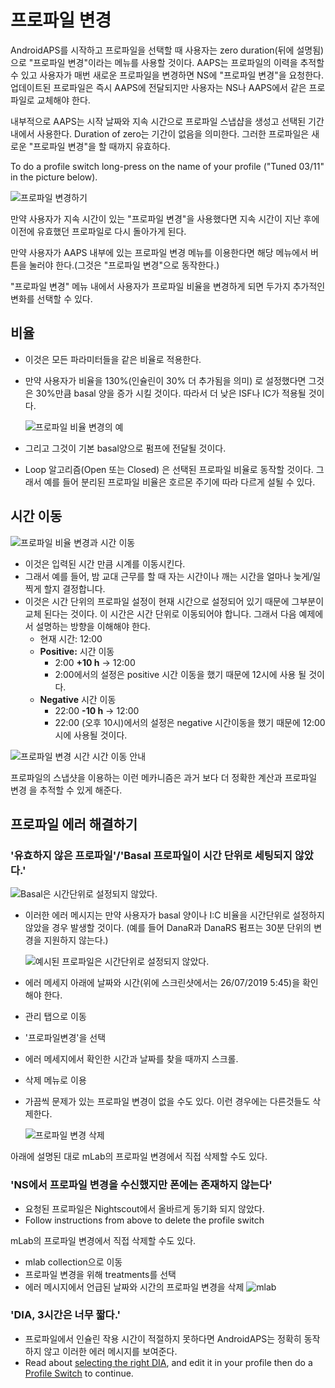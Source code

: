 # 프로파일 변경

AndroidAPS를 시작하고 프로파일을 선택할 때 사용자는 zero duration(뒤에 설명됨) 으로 "프로파일 변경"이라는 메뉴를 사용할 것이다. AAPS는 프로파일의 이력을 추적할 수 있고 사용자가 매번 새로운 프로파일을 변경하면 NS에 "프로파일 변경"을 요청한다. 업데이트된 프로파일은 즉시 AAPS에 전달되지만 사용자는 NS나 AAPS에서 같은 프로파일로 교체해야 한다.

내부적으로 AAPS는 시작 날짜와 지속 시간으로 프로파일 스냅샵을 생성고 선택된 기간내에서 사용한다. Duration of zero는 기간이 없음을 의미한다. 그러한 프로파일은 새로운 "프로파일 변경"을 할 때까지 유효하다.

To do a profile switch long-press on the name of your profile ("Tuned 03/11" in the picture below).

![프로파일 변경하기](../images/ProfileSwitch_HowTo.png)

만약 사용자가 지속 시간이 있는 "프로파일 변경"을 사용했다면 지속 시간이 지난 후에 이전에 유효했던 프로파일로 다시 돌아가게 된다.

만약 사용자가 AAPS 내부에 있는 프로파일 변경 메뉴를 이용한다면 해당 메뉴에서 버튼을 눌러야 한다.(그것은 "프로파일 변경"으로 동작한다.)

"프로파일 변경" 메뉴 내에서 사용자가 프로파일 비율을 변경하게 되면 두가지 추가적인 변화를 선택할 수 있다.

## 비율

* 이것은 모든 파라미터들을 같은 비율로 적용한다. 
* 만약 사용자가 비율을 130%(인슐린이 30% 더 추가됨을 의미) 로 설정했다면 그것은 30%만큼 basal 양을 증가 시킬 것이다. 따라서 더 낮은 ISF나 IC가 적용될 것이다.
  
  ![프로파일 비율 변경의 예](../images/ProfileSwitchPercentage.png)

* 그리고 그것이 기본 basal양으로 펌프에 전달될 것이다.

* Loop 알고리즘(Open 또는 Closed) 은 선택된 프로파일 비율로 동작할 것이다. 그래서 예를 들어 분리된 프로파일 비율은 호르몬 주기에 따라 다르게 설될 수 있다.

## 시간 이동

![프로파일 비율 변경과 시간 이동](../images/ProfileSwitchTimeShift2.png)

* 이것은 입력된 시간 만큼 시계를 이동시킨다. 
* 그래서 예를 들어, 밤 교대 근무를 할 때 자는 시간이나 깨는 시간을 얼마나 늦게/일찍게 할지 결정합니다.
* 이것은 시간 단위의 프로파일 설정이 현재 시간으로 설정되어 있기 때문에 그부분이 교체 된다는 것이다. 이 시간은 시간 단위로 이동되어야 합니다. 그래서 다음 예제에서 설명하는 방향을 이해해야 한다. 
  * 현재 시간: 12:00
  * **Positive:** 시간 이동 
    * 2:00 **+10 h** -> 12:00
    * 2:00에서의 설정은 positive 시간 이동을 했기 때문에 12시에 사용 될 것이다.
  * **Negative** 시간 이동 
    * 22:00 **-10 h** -> 12:00
    * 22:00 (오후 10시)에서의 설정은 negative 시간이동을 했기 때문에 12:00시에 사용될 것이다.

![프로파일 변경 시간 시간 이동 안내](../images/ProfileSwitch_PlusMinus2.png)

프로파일의 스냅샷을 이용하는 이런 메카니즘은 과거 보다 더 정확한 계산과 프로파일 변경 을 추적할 수 있게 해준다.

## 프로파일 에러 해결하기

### '유효하지 않은 프로파일'/'Basal 프로파일이 시간 단위로 세팅되지 않았다.'

![Basal은 시간단위로 설정되지 않았다.](../images/BasalNotAlignedToHours2.png)

* 이러한 에러 메시지는 만약 사용자가 basal 양이나 I:C 비율을 시간단위로 설정하지 않았을 경우 발생할 것이다. (예를 들어 DanaR과 DanaRS 펌프는 30분 단위의 변경을 지원하지 않는다.)
  
  ![예시된 프로파일은 시간단위로 설정되지 않았다.](../images/ProfileNotAlignedToHours.png)

* 에러 메세지 아래에 날짜와 시간(위에 스크린샷에서는 26/07/2019 5:45)을 확인해야 한다.

* 관리 탭으로 이동
* '프로파일변경'을 선택
* 에러 메세지에서 확인한 시간과 날짜를 찾을 때까지 스크롤.
* 삭제 메뉴로 이용
* 가끔씩 문제가 있는 프로파일 변경이 없을 수도 있다. 이런 경우에는 다른것들도 삭제한다.
  
  ![프로파일 변경 삭제](../images/PSRemove.png)

아래에 설명된 대로 mLab의 프로파일 변경에서 직접 삭제할 수도 있다.

### 'NS에서 프로파일 변경을 수신했지만 폰에는 존재하지 않는다'

* 요청된 프로파일은 Nightscout에서 올바르게 동기화 되지 않았다.
* Follow instructions from above to delete the profile switch

mLab의 프로파일 변경에서 직접 삭제할 수도 있다.

* mlab collection으로 이동
* 프로파일 변경을 위해 treatments를 선택
* 에러 메시지에서 언급된 날짜와 시간의 프로파일 변경을 삭제 ![mlab](../images/mLabDeletePS.png)

### 'DIA, 3시간은 너무 짧다.'

* 프로파일에서 인슐린 작용 시간이 적절하지 못하다면 AndroidAPS는 정확히 동작하지 않고 이러한 에러 메시지를 보여준다. 
* Read about [selecting the right DIA](https://www.diabettech.com/insulin/why-we-are-regularly-wrong-in-the-duration-of-insulin-action-dia-times-we-use-and-why-it-matters/), and edit it in your profile then do a [Profile Switch](../Usage/Profiles) to continue.